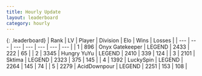 ```yaml
---
title: Hourly Update
layout: leaderboard
category: hourly
---
```


{: .leaderboard}
| Rank | LV | Player | Division | Elo | Wins | Losses |
| --- | --- | --- | --- | --- | --- | --- |
| <span data-change="0">1</span> | 896 | <span title="ID: 402846">Onyx Gatekeeper</span> | LEGEND | <span data-change="0">2433</span> | <span data-change="0">222</span> | <span data-change="0">65</span> |
| <span data-change="0">2</span> | 3345 | <span title="ID: 164871">Hungry YuYu</span> | LEGEND | <span data-change="0">2410</span> | <span data-change="0">339</span> | <span data-change="0">124</span> |
| <span data-change="0">3</span> | 2101 | <span title="ID: 353063">Sktima</span> | LEGEND | <span data-change="-2">2323</span> | <span data-change="3">375</span> | <span data-change="1">145</span> |
| <span data-change="0">4</span> | 1392 | <span title="ID: 498412">LuckySpin</span> | LEGEND | <span data-change="0">2264</span> | <span data-change="0">145</span> | <span data-change="0">74</span> |
| <span data-change="0">5</span> | 2279 | <span title="ID: 304661">AcidDownpour</span> | LEGEND | <span data-change="0">2251</span> | <span data-change="0">153</span> | <span data-change="0">108</span> |